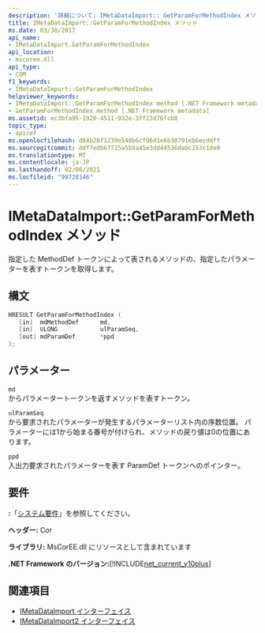 ```yaml
---
description: '詳細について: IMetaDataImport:: GetParamForMethodIndex メソッド'
title: IMetaDataImport::GetParamForMethodIndex メソッド
ms.date: 03/30/2017
api_name:
- IMetaDataImport.GetParamForMethodIndex
api_location:
- mscoree.dll
api_type:
- COM
f1_keywords:
- IMetaDataImport::GetParamForMethodIndex
helpviewer_keywords:
- IMetaDataImport::GetParamForMethodIndex method [.NET Framework metadata]
- GetParamForMethodIndex method [.NET Framework metadata]
ms.assetid: ec3bfa95-1920-4511-932e-3ff23d76fcb8
topic_type:
- apiref
ms.openlocfilehash: d84b26f1239e548b6cf96d1e6b38791eb6ecddff
ms.sourcegitcommit: ddf7edb67715a5b9a45e3dd44536dabc153c1de0
ms.translationtype: MT
ms.contentlocale: ja-JP
ms.lasthandoff: 02/06/2021
ms.locfileid: "99728146"
---
```

# <a name="imetadataimportgetparamformethodindex-method"></a>IMetaDataImport::GetParamForMethodIndex メソッド

指定した MethodDef トークンによって表されるメソッドの、指定したパラメーターを表すトークンを取得します。  
  
## <a name="syntax"></a>構文  
  
```cpp  
HRESULT GetParamForMethodIndex (  
   [in]  mdMethodDef      md,  
   [in]  ULONG            ulParamSeq,  
   [out] mdParamDef       *ppd  
);  
```  
  
## <a name="parameters"></a>パラメーター  

 `md`  
 からパラメータートークンを返すメソッドを表すトークン。  
  
 `ulParamSeq`  
 から要求されたパラメーターが発生するパラメーターリスト内の序数位置。 パラメーターには1から始まる番号が付けられ、メソッドの戻り値は0の位置にあります。  
  
 `ppd`  
 入出力要求されたパラメーターを表す ParamDef トークンへのポインター。  
  
## <a name="requirements"></a>要件  

 **:**「[システム要件](../../get-started/system-requirements.md)」を参照してください。  
  
 **ヘッダー:** Cor  
  
 **ライブラリ:** MsCorEE.dll にリソースとして含まれています  
  
 **.NET Framework のバージョン:**[!INCLUDE[net_current_v10plus](../../../../includes/net-current-v10plus-md.md)]  
  
## <a name="see-also"></a>関連項目

- [IMetaDataImport インターフェイス](imetadataimport-interface.md)
- [IMetaDataImport2 インターフェイス](imetadataimport2-interface.md)
